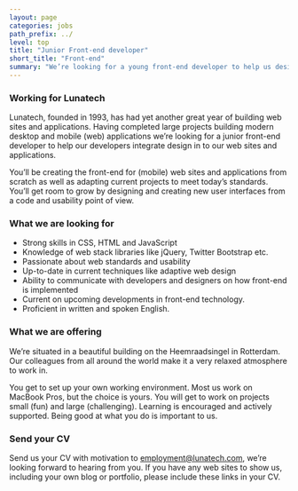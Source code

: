 ```yaml
---
layout: page
categories: jobs
path_prefix: ../
level: top
title: "Junior Front-end developer"
short_title: "Front-end"
summary: "We’re looking for a young front-end developer to help us design and build first-class web stack applications."
---
```


### Working for Lunatech

Lunatech, founded in 1993, has had yet another great year of building web sites and applications. Having completed large projects building modern desktop and mobile (web) applications we’re looking for a junior front-end developer to help our developers integrate design in to our web sites and applications. 

You’ll be creating the front-end for (mobile) web sites and applications from scratch as well as adapting current projects to meet today’s standards. You’ll get room to grow by designing and creating new user interfaces from a code and usability point of view. 


### What we are looking for

* Strong skills in CSS, HTML and JavaScript
* Knowledge of web stack libraries like jQuery, Twitter Bootstrap etc.
* Passionate about web standards and usability
* Up-to-date in current techniques like adaptive web design
* Ability to communicate with developers and designers on how front-end is implemented
* Current on upcoming developments in front-end technology.
* Proficient in written and spoken English.


### What we are offering

We’re situated in a beautiful building on the Heemraadsingel in Rotterdam. Our colleagues from all around the world make it a very relaxed atmosphere to work in.

You get to set up your own working environment. Most us work on MacBook Pros, but the choice is yours. You will get to work on projects small (fun) and large (challenging). Learning is encouraged and actively supported. Being good at what you do is important to us.


### Send your CV 

Send us your CV with motivation to employment@lunatech.com, we’re looking forward to hearing from you. 
If you have any web sites to show us, including your own blog or portfolio, please include these links in your CV.
